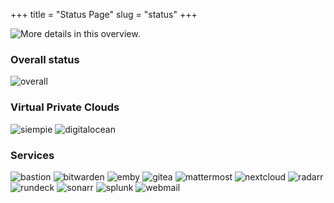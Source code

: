 +++
title = "Status Page"
slug = "status"
+++

![More details in this overview.](https://uptime.simoncor.net/status/services)

### Overall status
![overall](https://healthchecks.io/badge/cca9660e-47ef-4ecd-8a91-98e26d/fvyuagE1.svg)

### Virtual Private Clouds
![siempie](https://healthchecks.io/badge/cca9660e-47ef-4ecd-8a91-98e26d/q66CzAU5/siempie.svg)
![digitalocean](https://healthchecks.io/badge/cca9660e-47ef-4ecd-8a91-98e26d/sC218-xu/digitalocean.svg)

### Services
![bastion](https://healthchecks.io/badge/cca9660e-47ef-4ecd-8a91-98e26d/nPDcarIn-2/bastion.svg)
![bitwarden](https://healthchecks.io/badge/cca9660e-47ef-4ecd-8a91-98e26d/qjCXeJe9/bitwarden.svg)
![emby](https://healthchecks.io/badge/cca9660e-47ef-4ecd-8a91-98e26d/3TMq_DGb/emby.svg)
![gitea](https://healthchecks.io/badge/cca9660e-47ef-4ecd-8a91-98e26d/5sve7_TT/gitea.svg)
![mattermost](https://healthchecks.io/badge/cca9660e-47ef-4ecd-8a91-98e26d/-0qmM2vs-2/mattermost.svg )
![nextcloud](https://healthchecks.io/badge/cca9660e-47ef-4ecd-8a91-98e26d/4AjeAUOG/nextcloud.svg)
![radarr](https://healthchecks.io/badge/cca9660e-47ef-4ecd-8a91-98e26d/nKgbm5hj/radarr.svg)
![rundeck](https://healthchecks.io/badge/cca9660e-47ef-4ecd-8a91-98e26d/Z7PF5fye/rundeck.svg)
![sonarr](https://healthchecks.io/badge/cca9660e-47ef-4ecd-8a91-98e26d/hzZfZsuP/sonarr.svg)
![splunk](https://healthchecks.io/badge/cca9660e-47ef-4ecd-8a91-98e26d/TwhsgsQ6/splunk.svg)
![webmail](https://healthchecks.io/badge/cca9660e-47ef-4ecd-8a91-98e26d/4S0Yt9L2/webmail.svg)
